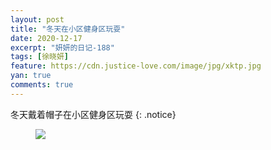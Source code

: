 ```yaml
---
layout: post
title: "冬天在小区健身区玩耍"
date: 2020-12-17
excerpt: "妍妍的日记-188"
tags: [徐晓妍]
feature: https://cdn.justice-love.com/image/jpg/xktp.jpg
yan: true
comments: true
---
```

冬天戴着帽子在小区健身区玩耍
{: .notice}
<figure>
    <img src="{{ site.staticUrl }}/yanyan/image/dongtiandaimaozideyanyan.jpeg" />
</figure>
